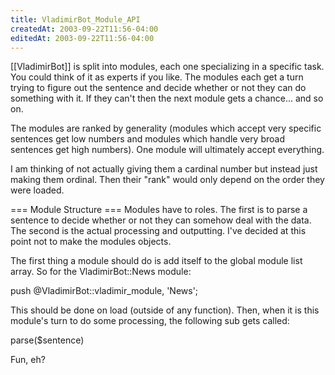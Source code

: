 ```yaml
---
title: VladimirBot_Module_API
createdAt: 2003-09-22T11:56-04:00
editedAt: 2003-09-22T11:56-04:00
---
```


[[VladimirBot]] is split into modules, each one specializing in a specific task. You could think of it as experts if you like. The modules each get a turn trying to figure out the sentence and decide whether or not they can do something with it. If they can't then the next module gets a chance... and so on.

The modules are ranked by generality (modules which accept very specific sentences get low numbers and modules which handle very broad sentences get high numbers). One module will ultimately accept everything.

I am thinking of not actually giving them a cardinal number but instead just making them ordinal. Then their "rank" would only depend on the order they were loaded.

=== Module Structure ===
Modules have to roles. The first is to parse a sentence to decide whether or not they can somehow deal with the data. The second is the actual processing and outputting. I've decided at this point not to make the modules objects.

The first thing a module should do is add itself to the global module list array. So for the VladimirBot::News module:

 push @VladimirBot::vladimir_module, 'News';

This should be done on load (outside of any function). Then, when it is this module's turn to do some processing, the following sub gets called:

 parse($sentence)

Fun, eh?


